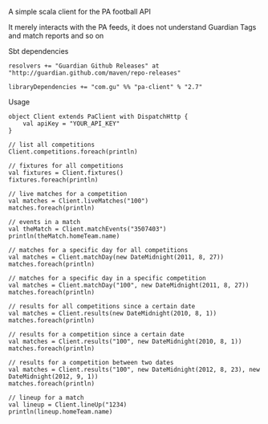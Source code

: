 A simple scala client for the PA football API

It merely interacts with the PA feeds, it does not understand Guardian Tags and match reports and so on

Sbt dependencies

    resolvers += "Guardian Github Releases" at "http://guardian.github.com/maven/repo-releases"

    libraryDependencies += "com.gu" %% "pa-client" % "2.7"

Usage

    object Client extends PaClient with DispatchHttp {
        val apiKey = "YOUR_API_KEY"
    }

    // list all competitions
    Client.competitions.foreach(println)

    // fixtures for all competitions
    val fixtures = Client.fixtures()
    fixtures.foreach(println)

    // live matches for a competition
    val matches = Client.liveMatches("100")
    matches.foreach(println)
    
    // events in a match
    val theMatch = Client.matchEvents("3507403")
    println(theMatch.homeTeam.name)

    // matches for a specific day for all competitions
    val matches = Client.matchDay(new DateMidnight(2011, 8, 27))
    matches.foreach(println)

    // matches for a specific day in a specific competition
    val matches = Client.matchDay("100", new DateMidnight(2011, 8, 27))
    matches.foreach(println)

    // results for all competitions since a certain date
    val matches = Client.results(new DateMidnight(2010, 8, 1))
    matches.foreach(println)
    
    // results for a competition since a certain date
    val matches = Client.results("100", new DateMidnight(2010, 8, 1))
    matches.foreach(println)

    // results for a competition between two dates
    val matches = Client.results("100", new DateMidnight(2012, 8, 23), new DateMidnight(2012, 9, 1))
    matches.foreach(println)

    // lineup for a match
    val lineup = Client.lineUp("1234)
    println(lineup.homeTeam.name)